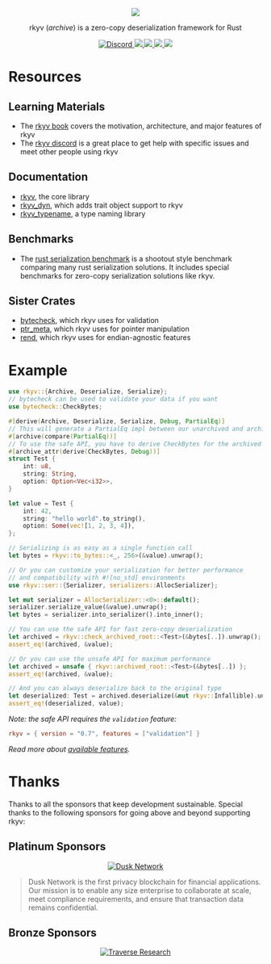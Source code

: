 <p align="center">
    <img src="https://raw.githubusercontent.com/rkyv/rkyv/master/media/logo_text_color.svg">
</p>
<p align="center">
    rkyv (<em>archive</em>) is a zero-copy deserialization framework for Rust
</p>
<p align="center">
    <a href="https://discord.gg/65F6MdnbQh">
        <img src="https://img.shields.io/discord/822925794249539645" alt="Discord">
    </a>
    <a href="https://docs.rs/rkyv">
        <img src="https://img.shields.io/docsrs/rkyv.svg">
    </a>
    <a href="https://crates.io/crates/rkyv">
        <img src="https://img.shields.io/crates/v/rkyv.svg">
    </a>
    <a href="https://github.com/rkyv/rkyv/blob/master/LICENSE">
        <img src="https://img.shields.io/badge/license-MIT-blue.svg">
    </a>
    <a href="https://blog.rust-lang.org/2021/05/06/Rust-1.52.0.html">
        <img src="https://img.shields.io/badge/rustc-1.52+-lightgray.svg">
    </a>
</p>

# Resources

## Learning Materials

- The [rkyv book](https://rkyv.github.io/rkyv) covers the motivation, architecture, and major
  features of rkyv
- The [rkyv discord](https://discord.gg/65F6MdnbQh) is a great place to get help with specific issues and meet
  other people using rkyv

## Documentation

- [rkyv](https://docs.rs/rkyv), the core library
- [rkyv_dyn](https://docs.rs/rkyv_dyn), which adds trait object support to rkyv
- [rkyv_typename](https://docs.rs/rkyv_typename), a type naming library

## Benchmarks

- The [rust serialization benchmark](https://github.com/djkoloski/rust_serialization_benchmark) is a
  shootout style benchmark comparing many rust serialization solutions. It includes special
  benchmarks for zero-copy serialization solutions like rkyv.

## Sister Crates

- [bytecheck](https://github.com/rkyv/bytecheck), which rkyv uses for validation
- [ptr_meta](https://github.com/rkyv/ptr_meta), which rkyv uses for pointer manipulation
- [rend](https://github.com/rkyv/rend), which rkyv uses for endian-agnostic features

# Example

```rust
use rkyv::{Archive, Deserialize, Serialize};
// bytecheck can be used to validate your data if you want
use bytecheck::CheckBytes;

#[derive(Archive, Deserialize, Serialize, Debug, PartialEq)]
// This will generate a PartialEq impl between our unarchived and archived types
#[archive(compare(PartialEq))]
// To use the safe API, you have to derive CheckBytes for the archived type
#[archive_attr(derive(CheckBytes, Debug))]
struct Test {
    int: u8,
    string: String,
    option: Option<Vec<i32>>,
}

let value = Test {
    int: 42,
    string: "hello world".to_string(),
    option: Some(vec![1, 2, 3, 4]),
};

// Serializing is as easy as a single function call
let bytes = rkyv::to_bytes::<_, 256>(&value).unwrap();

// Or you can customize your serialization for better performance
// and compatibility with #![no_std] environments
use rkyv::ser::{Serializer, serializers::AllocSerializer};

let mut serializer = AllocSerializer::<0>::default();
serializer.serialize_value(&value).unwrap();
let bytes = serializer.into_serializer().into_inner();

// You can use the safe API for fast zero-copy deserialization
let archived = rkyv::check_archived_root::<Test>(&bytes[..]).unwrap();
assert_eq!(archived, &value);

// Or you can use the unsafe API for maximum performance
let archived = unsafe { rkyv::archived_root::<Test>(&bytes[..]) };
assert_eq!(archived, &value);

// And you can always deserialize back to the original type
let deserialized: Test = archived.deserialize(&mut rkyv::Infallible).unwrap();
assert_eq!(deserialized, value);
```

_Note: the safe API requires the `validation` feature:_

```toml
rkyv = { version = "0.7", features = ["validation"] }
```

_Read more about [available features](https://docs.rs/rkyv/latest/rkyv/#features)._

# Thanks

Thanks to all the sponsors that keep development sustainable. Special thanks to the following sponsors for going above and beyond supporting rkyv:

## Platinum Sponsors

<p align="center">
    <a href="https://dusk.network">
        <img src="https://raw.githubusercontent.com/rkyv/rkyv/master/media/sponsors/dusk_network.png" alt="Dusk Network">
    </a>
</p>

> Dusk Network is the first privacy blockchain for financial applications. Our mission is to enable any size enterprise to collaborate at scale, meet compliance requirements, and ensure that transaction data remains confidential.

## Bronze Sponsors

<p align="center">
    <a href="https://traverseresearch.nl/">
        <img src="https://raw.githubusercontent.com/rkyv/rkyv/master/media/sponsors/traverse_research.png" alt="Traverse Research">
    </a>
</p>
